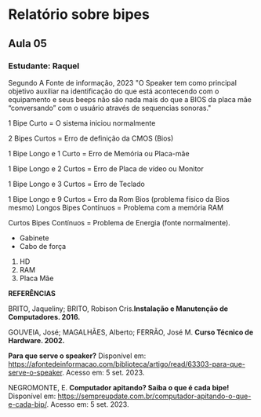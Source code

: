 # Relatório sobre bipes 
## Aula 05
### **Estudante:** Raquel

Segundo A Fonte de informação, 2023 "O Speaker tem como principal objetivo auxiliar na identificação do que está acontecendo com o equipamento e seus beeps não são nada mais do que a BIOS da placa mãe “conversando” com o usuário através de sequencias sonoras."

1 Bipe Curto = O sistema iniciou normalmente

2 Bipes Curtos = Erro de definição da CMOS (Bios)

1 Bipe Longo e 1 Curto = Erro de Memória ou Placa-mãe

1 Bipe Longo e 2 Curtos = Erro de Placa de vídeo ou Monitor

1 Bipe Longo e 3 Curtos = Erro de Teclado

1 Bipe Longo e 9 Curtos = Erro da Rom Bios (problema físico da
 Bios mesmo)
Longos Bipes Contínuos = Problema com a memória RAM

Curtos Bipes Contínuos = Problema de Energia (fonte normalmente).

- Gabinete
- Cabo de força
1. HD
2. RAM
3. Placa Mãe
   
**REFERÊNCIAS**

BRITO, Jaqueliny; BRITO, Robison Cris.**Instalação e Manutenção de Computadores. 2016.**

GOUVEIA, José; MAGALHÃES, Alberto; FERRÃO, José M. **Curso Técnico de Hardware. 2002.**

**Para que serve o speaker?** Disponível em: <https://afontedeinformacao.com/biblioteca/artigo/read/63303-para-que-serve-o-speaker>. Acesso em: 5 set. 2023.

NEGROMONTE, E. **Computador apitando? Saiba o que é cada bipe!** Disponível em: <https://sempreupdate.com.br/computador-apitando-o-que-e-cada-bip/>. Acesso em: 5 set. 2023.


